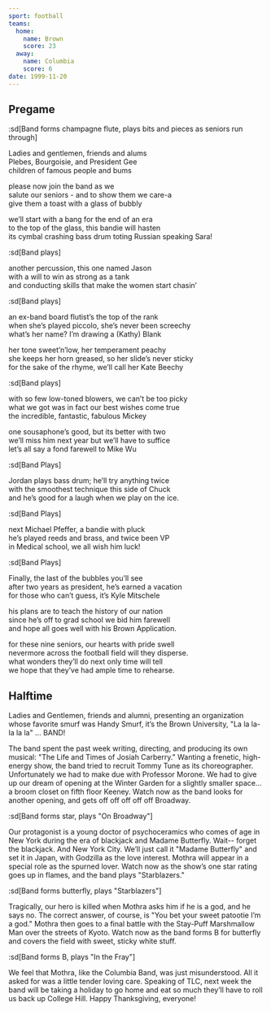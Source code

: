 ```yaml
---
sport: football
teams:
  home:
    name: Brown
    score: 23
  away:
    name: Columbia
    score: 6
date: 1999-11-20
---
```


## Pregame

:sd[Band forms champagne flute, plays bits and pieces as seniors run through]

Ladies and gentlemen, friends and alums\
 Plebes, Bourgoisie, and President Gee\
 children of famous people and bums

please now join the band as we\
 salute our seniors - and to show them we care-a\
 give them a toast with a glass of bubbly

we’ll start with a bang for the end of an era\
 to the top of the glass, this bandie will hasten\
 its cymbal crashing bass drum toting Russian speaking Sara!

:sd[Band plays]

another percussion, this one named Jason\
 with a will to win as strong as a tank\
 and conducting skills that make the women start chasin’

:sd[Band plays]

an ex-band board flutist’s the top of the rank\
 when she’s played piccolo, she’s never been screechy\
 what’s her name? I’m drawing a (Kathy) Blank

her tone sweet’n’low, her temperament peachy\
 she keeps her horn greased, so her slide’s never sticky\
 for the sake of the rhyme, we’ll call her Kate Beechy

:sd[Band plays]

with so few low-toned blowers, we can’t be too picky\
 what we got was in fact our best wishes come true\
 the incredible, fantastic, fabulous Mickey

one sousaphone’s good, but its better with two\
 we’ll miss him next year but we’ll have to suffice\
 let’s all say a fond farewell to Mike Wu

:sd[Band Plays]

Jordan plays bass drum; he’ll try anything twice\
 with the smoothest technique this side of Chuck\
 and he’s good for a laugh when we play on the ice.

:sd[Band Plays]

next Michael Pfeffer, a bandie with pluck\
 he’s played reeds and brass, and twice been VP\
 in Medical school, we all wish him luck!

:sd[Band Plays]

Finally, the last of the bubbles you’ll see\
 after two years as president, he’s earned a vacation\
 for those who can’t guess, it’s Kyle Mitschele

his plans are to teach the history of our nation\
 since he’s off to grad school we bid him farewell\
 and hope all goes well with his Brown Application.

for these nine seniors, our hearts with pride swell\
 nevermore across the football field will they disperse.\
 what wonders they’ll do next only time will tell\
 we hope that they’ve had ample time to rehearse.

## Halftime

Ladies and Gentlemen, friends and alumni, presenting an organization whose favorite smurf was Handy Smurf, it’s the Brown University, "La la la-la la la" ... BAND!

The band spent the past week writing, directing, and producing its own musical: "The Life and Times of Josiah Carberry." Wanting a frenetic, high-energy show, the band tried to recruit Tommy Tune as its choreographer. Unfortunately we had to make due with Professor Morone. We had to give up our dream of opening at the Winter Garden for a slightly smaller space... a broom closet on fifth floor Keeney. Watch now as the band looks for another opening, and gets off off off off off Broadway.

:sd[Band forms star, plays "On Broadway"]

Our protagonist is a young doctor of psychoceramics who comes of age in New York during the era of blackjack and Madame Butterfly. Wait-- forget the blackjack. And New York City. We’ll just call it "Madame Butterfly" and set it in Japan, with Godzilla as the love interest. Mothra will appear in a special role as the spurned lover. Watch now as the show’s one star rating goes up in flames, and the band plays "Starblazers."

:sd[Band forms butterfly, plays "Starblazers"]

Tragically, our hero is killed when Mothra asks him if he is a god, and he says no. The correct answer, of course, is "You bet your sweet patootie I’m a god." Mothra then goes to a final battle with the Stay-Puff Marshmallow Man over the streets of Kyoto. Watch now as the band forms B for butterfly and covers the field with sweet, sticky white stuff.

:sd[Band forms B, plays "In the Fray"]

We feel that Mothra, like the Columbia Band, was just misunderstood. All it asked for was a little tender loving care. Speaking of TLC, next week the band will be taking a holiday to go home and eat so much they’ll have to roll us back up College Hill. Happy Thanksgiving, everyone!
